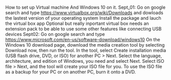 How to set up Virtual machine And Windows 10 on it.
Sept_01:
    Go on google search and type https://www.virtualbox.org/wiki/Downloads and dowloads the lastest version of your operating system
    Install the package and lauch the virtual box app
    Optional but really inportant virtual box needs an extension pack to be able to use some other features like connecting USB devices 
Sept02:
    Go on google search and type https://www.microsoft.com/en-us/software-download/windows10
    On the Windows 10 download page, download the media creation tool by selecting Download now, then run the tool.
    In the tool, select Create installation media (USB flash drive, DVD, or ISO) for another PC > Next.
    Select the language, architecture, and edition of Windows, you need and select Next.
    Select ISO file > Next, and the tool will create your ISO file for you.
    To use the ISO file as a backup for your PC or on another PC, burn it onto a DVD.